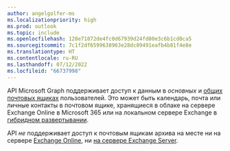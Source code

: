```yaml
---
author: angelgolfer-ms
ms.localizationpriority: high
ms.prod: outlook
ms.topic: include
ms.openlocfilehash: 128e71872de4fc0d67939d24fd80e3c6b1cd0ca5
ms.sourcegitcommit: 7c1f2df6599638963e28dc89491eafb4b81f4e8e
ms.translationtype: HT
ms.contentlocale: ru-RU
ms.lasthandoff: 07/12/2022
ms.locfileid: "66737998"
---
```

<!-- markdownlint-disable MD041-->

API Microsoft Graph поддерживает доступ к данным в _основных_ и [общих почтовых ящиках](https://support.office.com/article/open-and-use-a-shared-mailbox-in-outlook-d94a8e9e-21f1-4240-808b-de9c9c088afd) пользователей. Это может быть календарь, почта или личные контакты в почтовом ящике, хранящиеся в облаке на сервере Exchange Online в Microsoft 365 или на локальном сервере Exchange в [гибридном развертывании](/graph/hybrid-rest-support).

API _не_ поддерживает доступ к почтовым ящикам архива на месте ни на сервере [Exchange Online](/office365/servicedescriptions/exchange-online-archiving-service-description/archive-features#archive-mailbox), ни [на сервере Exchange Server](/Exchange/policy-and-compliance/in-place-archiving/in-place-archiving?view=exchserver-2019&preserve-view=true).
